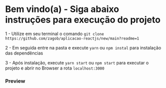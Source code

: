 # Bem vindo(a) - Siga abaixo instruções para execução do projeto

1 - Utilize em seu terminal o comando `git clone https://github.com/zagob/aplicacao-reactjs/new/main?readme=1`

2 - Em seguida entre na pasta e execute `yarn` ou `npm instal` para instalação das dependências

3 - Após instalação, execute `yarn start` ou `npm start` para executar o projeto e abrir no Browser a rota `localhost:3000`

### Preview

